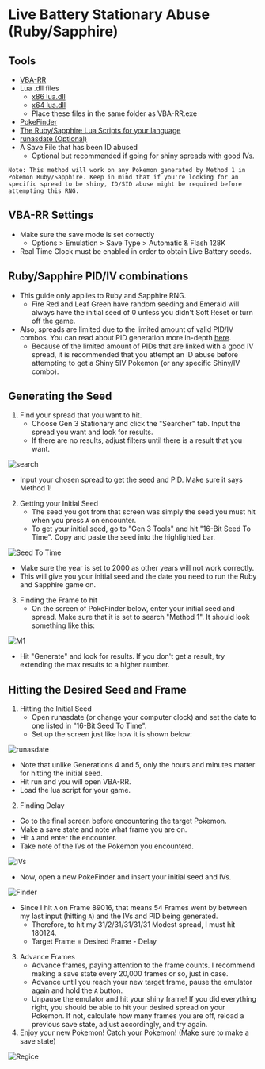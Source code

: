# Live Battery Stationary Abuse (Ruby/Sapphire)

## Tools
- [VBA-RR](https://github.com/TASVideos/vba-rerecording/releases)
- Lua .dll files
     - [x86 lua.dll](https://www.dropbox.com/s/2o4hdphn7j9z349/lua-dll-x86.zip?dl=0)
     - [x64 lua.dll](https://www.dropbox.com/s/t8yttukleqserzp/lua-dll-x64.rar?dl=0)
     - Place these files in the same folder as VBA-RR.exe
- [PokeFinder](https://github.com/Admiral-Fish/PokeFinder/releases)
- [The Ruby/Sapphire Lua Scripts for your language](http://pokerng.forumcommunity.net/?t=56443955)
- [runasdate (Optional)](https://runasdate.en.softonic.com/)
- A Save File that has been ID abused 
    - Optional but recommended if going for shiny spreads with good IVs.

```
Note: This method will work on any Pokemon generated by Method 1 in Pokemon Ruby/Sapphire. Keep in mind that if you're looking for an specific spread to be shiny, ID/SID abuse might be required before attempting this RNG.
```

## VBA-RR Settings
- Make sure the save mode is set correctly
    - Options > Emulation > Save Type > Automatic & Flash 128K
- Real Time Clock must be enabled in order to obtain Live Battery seeds.

## Ruby/Sapphire PID/IV combinations
- This guide only applies to Ruby and Sapphire RNG.
  - Fire Red and Leaf Green have random seeding and Emerald will always have the initial seed of 0 unless you didn't Soft Reset or turn off the game.
- Also, spreads are limited due to the limited amount of valid PID/IV combos. You can read about PID generation more in-depth [here](https://www.smogon.com/ingame/rng/pid_iv_creation).
  - Because of the limited amount of PIDs that are linked with a good IV spread, it is recommended that you attempt an ID abuse before attempting to get a Shiny 5IV Pokemon (or any specific Shiny/IV combo).

## Generating the Seed
1. Find your spread that you want to hit.
    - Choose Gen 3 Stationary and click the "Searcher" tab. Input the spread you want and look for results.
    - If there are no results, adjust filters until there is a result that you want.

![search](https://snag.gy/ec6wP4.jpg)

- Input your chosen spread to get the seed and PID. Make sure it says Method 1!

2. Getting your Initial Seed
    - The seed you got from that screen was simply the seed you must hit when you press `A` on encounter.
    - To get your initial seed, go to "Gen 3 Tools" and hit "16-Bit Seed To Time". Copy and paste the seed into the highlighted bar.

![Seed To Time](https://snag.gy/N6RZkM.jpg)

- Make sure the year is set to 2000 as other years will not work correctly.
- This will give you your initial seed and the date you need to run the Ruby and Sapphire game on.

3. Finding the Frame to hit
    - On the screen of PokeFinder below, enter your initial seed and spread. Make sure that it is set to search "Method 1". It should look something like this:

![M1](https://snag.gy/mQuEG8.jpg)

- Hit "Generate" and look for results. If you don't get a result, try extending the max results to a higher number.

## Hitting the Desired Seed and Frame

1. Hitting the Initial Seed
    - Open runasdate (or change your computer clock) and set the date to one listed in "16-Bit Seed To Time". 
    - Set up the screen just like how it is shown below:

![runasdate](https://snag.gy/Fw7Xk9.jpg)

- Note that unlike Generations 4 and 5, only the hours and minutes matter for hitting the initial seed.
- Hit run and you will open VBA-RR. 
- Load the lua script for your game.

2. Finding Delay
  - Go to the final screen before encountering the target Pokemon.
  - Make a save state and note what frame you are on.
  - Hit `A` and enter the encounter.
  - Take note of the IVs of the Pokemon you encounterd.

![IVs](https://snag.gy/wpUMTv.jpg)

- Now, open a new PokeFinder and insert your initial seed and IVs.

![Finder](https://snag.gy/dVAqKe.jpg)

- Since I hit `A` on Frame 89016, that means 54 Frames went by between my last input (hitting `A`) and the IVs and PID being generated.
    - Therefore, to hit my 31/2/31/31/31/31 Modest spread, I must hit 180124.
    - Target Frame = Desired Frame - Delay

3. Advance Frames
    - Advance frames, paying attention to the frame counts. I recommend making a save state every 20,000 frames or so, just in case.
    - Advance until you reach your new target frame, pause the emulator again and hold the `A` button.
    - Unpause the emulator and hit your shiny frame! If you did everything right, you should be able to hit your desired spread on your Pokemon. If not, calculate how many frames you are off, reload a previous save state, adjust accordingly, and try again.
4. Enjoy your new Pokemon!
    Catch your Pokemon! (Make sure to make a save state)

 ![Regice](https://snag.gy/Rs2qYH.jpg)
